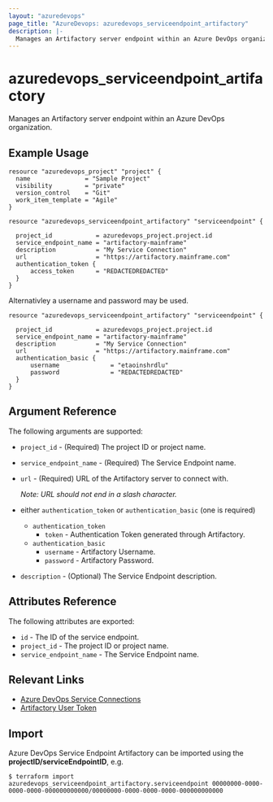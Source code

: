 ```yaml
---
layout: "azuredevops"
page_title: "AzureDevops: azuredevops_serviceendpoint_artifactory"
description: |-
  Manages an Artifactory server endpoint within an Azure DevOps organization.
---
```


# azuredevops_serviceendpoint_artifactory
Manages an Artifactory server endpoint within an Azure DevOps organization. 

## Example Usage

```hcl
resource "azuredevops_project" "project" {
  name               = "Sample Project"
  visibility         = "private"
  version_control    = "Git"
  work_item_template = "Agile"
}

resource "azuredevops_serviceendpoint_artifactory" "serviceendpoint" {

  project_id            = azuredevops_project.project.id
  service_endpoint_name = "artifactory-mainframe"
  description           = "My Service Connection"
  url                   = "https://artifactory.mainframe.com"
  authentication_token {
      access_token      = "REDACTEDREDACTED"
  }
}
```
Alternativley a username and password may be used.

```hcl
resource "azuredevops_serviceendpoint_artifactory" "serviceendpoint" {

  project_id            = azuredevops_project.project.id
  service_endpoint_name = "artifactory-mainframe"
  description           = "My Service Connection"
  url                   = "https://artifactory.mainframe.com"
  authentication_basic {
      username              = "etaoinshrdlu"
      password              = "REDACTEDREDACTED"
  }
}
```

## Argument Reference

The following arguments are supported:

* `project_id` - (Required) The project ID or project name.
* `service_endpoint_name` - (Required) The Service Endpoint name.
* `url` - (Required) URL of the Artifactory server to connect with.

   _Note: URL should not end in a slash character._
* either `authentication_token` or `authentication_basic` (one is required)
  * `authentication_token`
    * `token` - Authentication Token generated through Artifactory.
  * `authentication_basic`
      * `username` - Artifactory Username.
      * `password` - Artifactory Password.
* `description` - (Optional) The Service Endpoint description.

## Attributes Reference

The following attributes are exported:

* `id` - The ID of the service endpoint.
* `project_id` - The project ID or project name.
* `service_endpoint_name` - The Service Endpoint name.

## Relevant Links
* [Azure DevOps Service Connections](https://docs.microsoft.com/en-us/azure/devops/pipelines/library/service-endpoints?view=azure-devops&tabs=yaml)
* [Artifactory User Token](https://docs.artifactory.org/latest/user-guide/user-token/)

## Import
Azure DevOps Service Endpoint Artifactory can be imported using the **projectID/serviceEndpointID**, e.g.

```shell
$ terraform import azuredevops_serviceendpoint_artifactory.serviceendpoint 00000000-0000-0000-0000-000000000000/00000000-0000-0000-0000-000000000000
```
